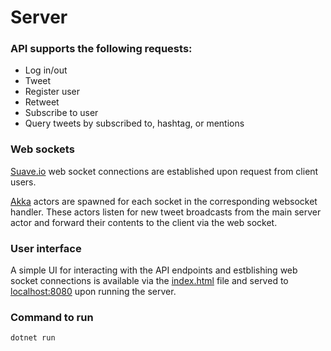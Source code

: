 # Server

### API supports the following requests:
- Log in/out
- Tweet
- Register user
- Retweet
- Subscribe to user
- Query tweets by subscribed to, hashtag, or mentions

### Web sockets
[Suave.io](https://suave.io/) web socket connections are established upon request from client users.

[Akka](https://getakka.net/) actors are spawned for each socket in the corresponding websocket handler.
These actors listen for new tweet broadcasts from the main server actor and forward their contents to the client via the web socket.

### User interface
A simple UI for interacting with the API endpoints and estblishing web socket connections is available via the [index.html](/Server/index.html) file and served to [localhost:8080](http://localhost:8080/) upon running the server.

### Command to run
`dotnet run`
